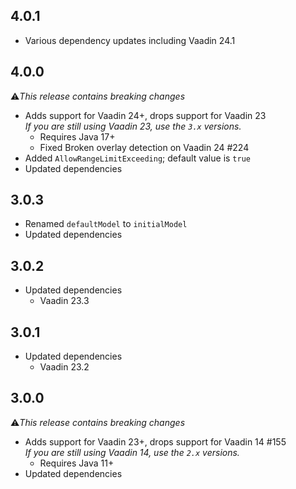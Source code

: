 ## 4.0.1
* Various dependency updates including Vaadin 24.1

## 4.0.0

⚠️<i>This release contains breaking changes</i>

* Adds support for Vaadin 24+, drops support for Vaadin 23<br/>
  <i>If you are still using Vaadin 23, use the ``3.x`` versions.</i>
  * Requires Java 17+
  * Fixed Broken overlay detection on Vaadin 24 #224 
* Added ``AllowRangeLimitExceeding``; default value is ``true``
* Updated dependencies

## 3.0.3
* Renamed ``defaultModel`` to ``initialModel``
* Updated dependencies

## 3.0.2
* Updated dependencies
  * Vaadin 23.3

## 3.0.1

* Updated dependencies
  * Vaadin 23.2

## 3.0.0

⚠️<i>This release contains breaking changes</i>

* Adds support for Vaadin 23+, drops support for Vaadin 14 #155<br/>
  <i>If you are still using Vaadin 14, use the ``2.x`` versions.</i>
  * Requires Java 11+
* Updated dependencies
